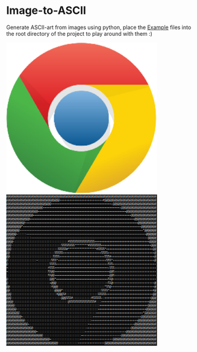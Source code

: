# Image-to-ASCII
Generate ASCII-art from images using python, place the [Example](https://github.com/hamolicious/Image-to-ASCII/tree/main/Examples/Code) files into the root directory of the project to play around with them :)

<img width=400px height=400px src="https://github.com/hamolicious/Image-to-ASCII/blob/main/Examples/Images/chrome_sample.png?raw=true"><img width=400px height=400px src="https://github.com/hamolicious/Image-to-ASCII/blob/main/Examples/Images/chrome_result.PNG?raw=true">

